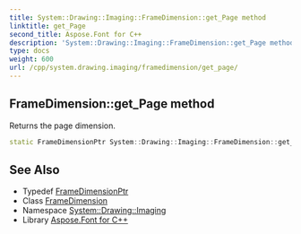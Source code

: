 ```yaml
---
title: System::Drawing::Imaging::FrameDimension::get_Page method
linktitle: get_Page
second_title: Aspose.Font for C++
description: 'System::Drawing::Imaging::FrameDimension::get_Page method. Returns the page dimension in C++.'
type: docs
weight: 600
url: /cpp/system.drawing.imaging/framedimension/get_page/
---
```

## FrameDimension::get_Page method


Returns the page dimension.

```cpp
static FrameDimensionPtr System::Drawing::Imaging::FrameDimension::get_Page()
```

## See Also

* Typedef [FrameDimensionPtr](../../framedimensionptr/)
* Class [FrameDimension](../)
* Namespace [System::Drawing::Imaging](../../)
* Library [Aspose.Font for C++](../../../)
